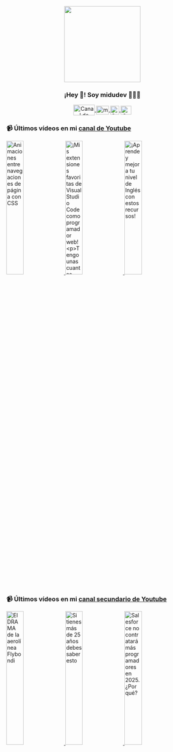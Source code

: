 <p align="center" width="300">
   <img align="center" width="200" src="https://user-images.githubusercontent.com/1561955/106762302-fda9de00-6635-11eb-99be-3ef744e60c0e.png" />
   <h3 align="center">¡Hey 👋! Soy midudev 👨🏻‍💻</h3>
</p>

<p align="center">
   <a href="https://twitch.tv/midudev" target="blank">
    <img align="center" src="https://upload.wikimedia.org/wikipedia/commons/c/ce/Twitch_logo_2019.svg" alt="Canal de Twitch de midudev" height="28px" width="56px" />
  </a>
  <span style="width: 8px;"> </span>
   <a href="https://youtube.com/midudev" target="blank">
    <img align="center" src="https://upload.wikimedia.org/wikipedia/commons/0/09/YouTube_full-color_icon_%282017%29.svg" alt="midudev" height="23px" width="33px" />
  </a>
  <span style="width: 8px;"> </span>
  <a href="https://instagram.com/midu.dev" target="blank">
    <img align="center" src="https://upload.wikimedia.org/wikipedia/commons/e/e7/Instagram_logo_2016.svg" alt="Canal de Instagram de midu.dev" height="23px" width="23px" />
  </a>
  <span style="width: 8px;"> </span>
  <a href="https://twitter.com/midudev" target="blank">
    <img align="center" src="https://upload.wikimedia.org/wikipedia/commons/thumb/6/6f/Logo_of_Twitter.svg/2491px-Logo_of_Twitter.svg.png" alt="Canal de Twitter de midudev" height="23px" width="28px" />
  </a>
</p>

### 📹 Últimos vídeos en mi [canal de Youtube](https://youtube.com/midudev?sub_confirmation=1)

<a href='https://youtu.be/uglZqjH549I' target='_blank'>
  <img width='30%' src='https://img.youtube.com/vi/uglZqjH549I/mqdefault.jpg' alt='Animaciones entre navegaciones de página con CSS' />
</a>
<a href='https://youtu.be/laduPgs0QTM' target='_blank'>
  <img width='30%' src='https://img.youtube.com/vi/laduPgs0QTM/mqdefault.jpg' alt='¡Mis extensiones favoritas de Visual Studio Code como programador web!

Tengo unas cuantas instalada' />
</a>
<a href='https://youtu.be/3MBoSQuLIqQ' target='_blank'>
  <img width='30%' src='https://img.youtube.com/vi/3MBoSQuLIqQ/mqdefault.jpg' alt='¡Aprende y mejora tu nivel de Inglés con estos recursos!' />
</a>

### 📹 Últimos vídeos en mi [canal secundario de Youtube](https://youtube.com/midulive?sub_confirmation=1)

<a href='https://youtu.be/txJ62UH1Fgw' target='_blank'>
  <img width='30%' src='https://img.youtube.com/vi/txJ62UH1Fgw/mqdefault.jpg' alt='El DRAMA de la aerolínea Flybondi' />
</a>
<a href='https://youtu.be/juI1Z3UmkLg' target='_blank'>
  <img width='30%' src='https://img.youtube.com/vi/juI1Z3UmkLg/mqdefault.jpg' alt='Si tienes más de 25 años debes saber esto' />
</a>
<a href='https://youtu.be/Ew9cCLrJSXY' target='_blank'>
  <img width='30%' src='https://img.youtube.com/vi/Ew9cCLrJSXY/mqdefault.jpg' alt='Salesforce no contratará más programadores en 2025. ¿Por qué?' />
</a>